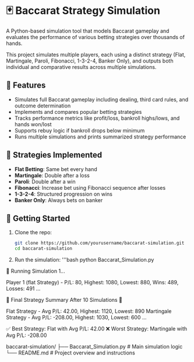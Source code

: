 # 🃏 Baccarat Strategy Simulation

A Python-based simulation tool that models Baccarat gameplay and evaluates the performance of various betting strategies over thousands of hands.

This project simulates multiple players, each using a distinct strategy (Flat, Martingale, Paroli, Fibonacci, 1-3-2-4, Banker Only), and outputs both individual and comparative results across multiple simulations.

## 🎯 Features

- Simulates full Baccarat gameplay including dealing, third card rules, and outcome determination
- Implements and compares popular betting strategies
- Tracks performance metrics like profit/loss, bankroll highs/lows, and hands won/lost
- Supports rebuy logic if bankroll drops below minimum
- Runs multiple simulations and prints summarized strategy performance

## 🧠 Strategies Implemented

- **Flat Betting**: Same bet every hand
- **Martingale**: Double after a loss
- **Paroli**: Double after a win
- **Fibonacci**: Increase bet using Fibonacci sequence after losses
- **1-3-2-4**: Structured progression on wins
- **Banker Only**: Always bets on banker

## 🚀 Getting Started

1. Clone the repo:
   ```bash
   git clone https://github.com/yourusername/baccarat-simulation.git
   cd baccarat-simulation

2. Run the simulation:
'''bash
python Baccarat_Simulation.py

🔹 Running Simulation 1...

Player 1 (flat Strategy) - P/L: 80, Highest: 1080, Lowest: 880, Wins: 489, Losses: 491
...

🔹 Final Strategy Summary After 10 Simulations 🔹

Flat Strategy - Avg P/L: 42.00, Highest: 1120, Lowest: 890
Martingale Strategy - Avg P/L: -208.00, Highest: 1030, Lowest: 600
...

✅ Best Strategy: Flat with Avg P/L: 42.00
❌ Worst Strategy: Martingale with Avg P/L: -208.00


baccarat-simulation/
├── Baccarat_Simulation.py     # Main simulation logic
└── README.md                  # Project overview and instructions



